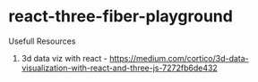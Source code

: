 # react-three-fiber-playground


Usefull Resources

1. 3d data viz with react - https://medium.com/cortico/3d-data-visualization-with-react-and-three-js-7272fb6de432
